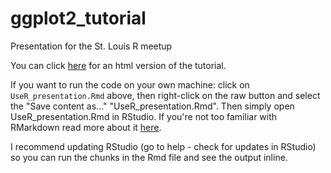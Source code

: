 # ggplot2_tutorial
Presentation for the St. Louis  R meetup

You can click [here](http://rpubs.com/apapiu/ggplot2_tutorial) for an html version of the tutorial.

If you want to run the code on your own machine: click on `UseR_presentation.Rmd` above, then right-click on the raw button and select the "Save content as..." "UseR_presentation.Rmd". Then simply open UseR_presentation.Rmd in RStudio. If you're not too familiar with RMarkdown read more about it [here](http://rmarkdown.rstudio.com/). 

I recommend updating RStudio (go to help - check for updates in RStudio) so you can run the chunks in the Rmd file and see the output inline.


